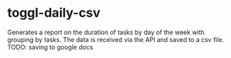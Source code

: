 # toggl-daily-csv
Generates a report on the duration of tasks by day of the week with grouping by tasks. The data is received via the API and saved to a csv file. TODO: saving to google docs
